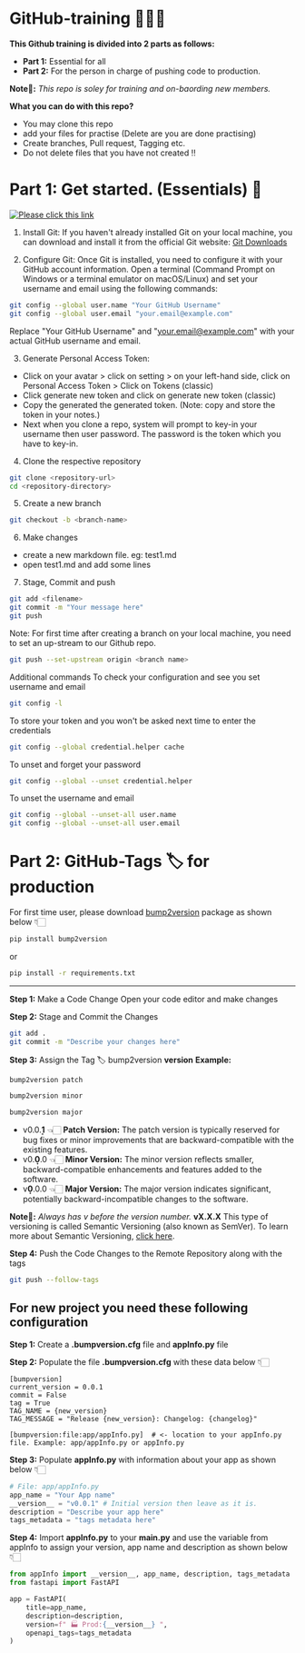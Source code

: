 # GitHub-training 👨🏻‍💻
**This Github training is divided into 2 parts as follows:**
- **Part 1:** Essential for all
- **Part 2:** For the person in charge of pushing code to production.

**Note📝:** *This repo is soley for training and on-baording new members.* 

**What you can do with this repo?**
- You may clone this repo
- add your files for practise (Delete are you are done practising)
- Create branches, Pull request, Tagging etc.
- Do not delete files that you have not created ‼️

  
# Part 1: Get started. (Essentials) 🐣
[![Please click this link](https://cdn-icons-png.flaticon.com/512/4404/4404094.png)](https://coolriots.bitrix24.com/~upNjb)

1. Install Git:
If you haven't already installed Git on your local machine, you can download and install it from the official Git website: [Git Downloads](https://git-scm.com/downloads)

2. Configure Git:
Once Git is installed, you need to configure it with your GitHub account information. Open a terminal (Command Prompt on Windows or a terminal emulator on macOS/Linux) and set your username and email using the following commands:
```bash
git config --global user.name "Your GitHub Username"
git config --global user.email "your.email@example.com"
```
Replace "Your GitHub Username" and "your.email@example.com" with your actual GitHub username and email.

3. Generate Personal Access Token:
- Click on your avatar > click on setting > on your left-hand side, click on Personal Access Token > Click on Tokens (classic)
- Click generate new token and click on generate new token (classic)
- Copy the generated the generated token. (Note: copy and store the token in your notes.)
- Next when you clone a repo, system will prompt to key-in your username then user password. The password is the token which you have to key-in.

4. Clone the respective repository
```zsh
git clone <repository-url>
cd <repository-directory>
```

5. Create a new branch
```zsh
git checkout -b <branch-name>
```

6. Make changes
- create a new markdown file. eg: test1.md
- open test1.md and add some lines

7. Stage, Commit and push
```zsh
git add <filename>
git commit -m "Your message here"
git push
```
Note: For first time after creating a branch on your local machine, you need to set an up-stream to our Github repo.
```zsh
git push --set-upstream origin <branch name>
```

Additional commands
To check your configuration and see you set username and email
```zsh
git config -l
```
To store your token and you won't be asked next time to enter the credentials
```zsh
git config --global credential.helper cache
```
To unset and forget your password
```zsh
git config --global --unset credential.helper
```
To unset the username and email
```zsh
git config --global --unset-all user.name
git config --global --unset-all user.email
```


# Part 2: GitHub-Tags 🏷️ for production

For first time user, please download [bump2version](https://pypi.org/project/bump2version/) package as shown below 👇🏻
```zsh
pip install bump2version
```
or
```zsh
pip install -r requirements.txt
```
---------------------------

**Step 1:** Make a Code Change
Open your code editor and make changes

**Step 2:** Stage and Commit the Changes
```zsh
git add .
git commit -m "Describe your changes here"
```
**Step 3:** Assign the Tag 🏷️ bump2version **version**
**Example:**
```zsh
bump2version patch
```
```zsh
bump2version minor
```
```zsh
bump2version major
```
- v0.0.**1͎** 👈🏻 **Patch Version:** The patch version is typically reserved for bug fixes or minor improvements that are backward-compatible with the existing features.
- v0.**0͎**.0 👈🏻 **Minor Version:** The minor version reflects smaller, backward-compatible enhancements and features added to the software.
- v**0͎**.0.0 👈🏻 **Major Version:** The major version indicates significant, potentially backward-incompatible changes to the software.

**Note📝:** _Always has v before the version number._ **vX.X.X** This type of versioning is called Semantic Versioning (also known as SemVer).
To learn more about Semantic Versioning, [click here](https://www.geeksforgeeks.org/introduction-semantic-versioning/).

**Step 4:** Push the Code Changes to the Remote Repository along with the tags
```zsh
git push --follow-tags                                               
```

## For new project you need these following configuration

**Step 1:** Create a **.bumpversion.cfg** file and **appInfo.py** file

**Step 2:** Populate the file **.bumpversion.cfg** with these data below 👇🏻
```
[bumpversion]
current_version = 0.0.1
commit = False
tag = True
TAG_NAME = {new_version}
TAG_MESSAGE = "Release {new_version}: Changelog: {changelog}"

[bumpversion:file:app/appInfo.py]  # <- location to your appInfo.py file. Example: app/appInfo.py or appInfo.py
```
**Step 3:** Populate **appInfo.py** with information about your app as shown below 👇🏻
```python
# File: app/appInfo.py 
app_name = "Your App name"
__version__ = "v0.0.1" # Initial version then leave as it is. 
description = "Describe your app here"
tags_metadata = "tags metadata here"
```
**Step 4:** Import **appInfo.py** to your **main.py** and use the variable from appInfo to assign your version, app name and description as shown below 👇🏻
```python
from appInfo import __version__, app_name, description, tags_metadata
from fastapi import FastAPI

app = FastAPI(
    title=app_name,
    description=description,
    version=f" 🏭 Prod:{__version__} ",
    openapi_tags=tags_metadata
)


```




